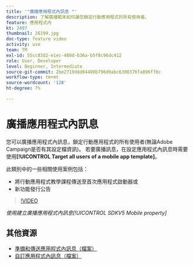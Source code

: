 ```yaml
---
title: '"廣播應用程式內訊息 "'
description: 了解廣播範本如何讓您鎖定行動應用程式的所有使用者。
feature: 應用程式內
kt: 2497
thumbnail: 26199.jpg
doc-type: feature video
activity: use
team: TM
exl-id: 55cc83d2-e1ec-488d-b36a-b5f8c96dc412
role: User, Developer
level: Beginner, Intermediate
source-git-commit: 2be2719ddd84490b796d9abc6300376fa896ff0c
workflow-type: tm+mt
source-wordcount: '128'
ht-degree: 7%

---
```


# 廣播應用程式內訊息

您可以廣播應用程式內訊息，鎖定行動應用程式的所有使用者(無論Adobe Campaign是否有其設定檔資訊)。 若要廣播訊息，在設定應用程式內訊息時需要使用&#x200B;**[!UICONTROL Target all users of a mobile app template]**。

此類別中的一些相關使用案例包括：

* 將行動應用程式教學課程傳送至首次應用程式啟動器或
* 新功能發行公告

>[!VIDEO](https://video.tv.adobe.com/v/26199?quality=12)

*使用建立廣播應用程式內訊息[!UICONTROL SDKV5 Mobile property]*

## 其他資源

* [準備和傳送應用程式內訊息（檔案）](https://docs.adobe.com/content/help/en/campaign-standard/using/communication-channels/in-app-messaging/preparing-and-sending-an-in-app-message.html)
* [自訂應用程式內訊息（檔案）](https://docs.adobe.com/content/help/en/campaign-standard/using/communication-channels/in-app-messaging/customizing-an-in-app-message.html)
